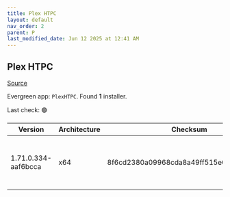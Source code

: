 ```yaml
---
title: Plex HTPC
layout: default
nav_order: 2
parent: P
last_modified_date: Jun 12 2025 at 12:41 AM
---
```


## Plex HTPC

[Source](https://www.plex.tv/media-server-downloads/)

Evergreen app: `PlexHTPC`. Found **1** installer.

Last check: 🟢

| Version             | Architecture | Checksum                                 | URI                                                                                                                                                                                                      |
| ------------------- | ------------ | ---------------------------------------- | -------------------------------------------------------------------------------------------------------------------------------------------------------------------------------------------------------- |
| 1.71.0.334-aaf6bcca | x64          | 8f6cd2380a09968cda8a49ff515e04fdb62ad4b0 | [https://downloads.plex.tv/htpc/1.71.0.334-aaf6bcca/windows/PlexHTPC-1.71.0.334-aaf6bcca-x86_64.exe](https://downloads.plex.tv/htpc/1.71.0.334-aaf6bcca/windows/PlexHTPC-1.71.0.334-aaf6bcca-x86_64.exe) |
